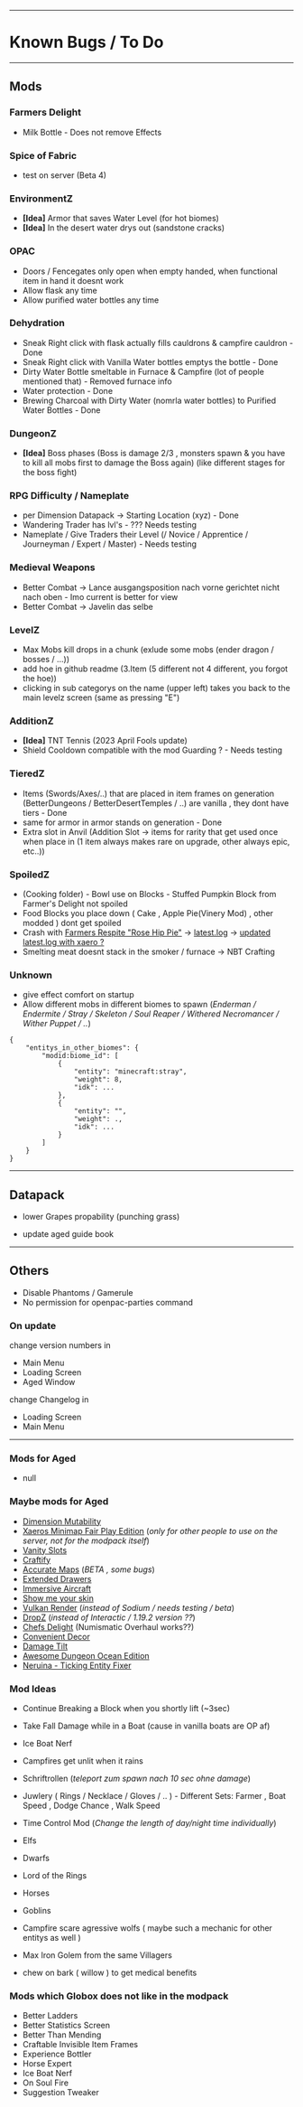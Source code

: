 *****
# Known Bugs / To Do
*****
## Mods

### Farmers Delight
- Milk Bottle - Does not remove Effects

### Spice of Fabric
- test on server (Beta 4)

### EnvironmentZ
- **[Idea]** Armor that saves Water Level \(for hot biomes)
- **[Idea]** In the desert water drys out \(sandstone cracks)

### OPAC
- Doors / Fencegates only open when empty handed, when functional item in hand it doesnt work
- Allow flask any time
- Allow purified water bottles any time

### Dehydration
- Sneak Right click with flask actually fills cauldrons & campfire cauldron - Done
- Sneak Right click with Vanilla Water bottles emptys the bottle - Done
- Dirty Water Bottle smeltable in Furnace & Campfire (lot of people mentioned that) - Removed furnace info
- Water protection - Done
- Brewing Charcoal with Dirty Water (nomrla water bottles) to Purified Water Bottles - Done

### DungeonZ
- **[Idea]** Boss phases (Boss is damage 2/3 , monsters spawn & you have to kill all mobs first to damage the Boss again) (like different stages for the boss fight)

### RPG Difficulty / Nameplate
- per Dimension Datapack -> Starting Location (xyz) - Done
- Wandering Trader has lvl's - ??? Needs testing
- Nameplate / Give Traders their Level (/ Novice / Apprentice / Journeyman / Expert / Master) - Needs testing

### Medieval Weapons
- Better Combat -> Lance ausgangsposition nach vorne gerichtet nicht nach oben - Imo current is better for view
- Better Combat -> Javelin das selbe

### LevelZ
- Max Mobs kill drops in a chunk (exlude some mobs (ender dragon / bosses / ...))
- add hoe in github readme (3.Item (5 different not 4 different, you forgot the hoe))
- clicking in sub categorys on the name (upper left) takes you back to the main levelz screen (same as pressing "E")

### AdditionZ
- **[Idea]** TNT Tennis (2023 April Fools update)
- Shield Cooldown compatible with the mod Guarding ? - Needs testing

### TieredZ
- Items (Swords/Axes/..) that are placed in item frames on generation (BetterDungeons / BetterDesertTemples / ..) are vanilla , they dont have tiers - Done
- same for armor in armor stands on generation - Done
- Extra slot in Anvil (Addition Slot -> items for rarity that get used once when place in (1 item always makes rare on upgrade, other always epic, etc..))

### SpoiledZ
- \(Cooking folder) - Bowl use on Blocks - Stuffed Pumpkin Block from Farmer's Delight not spoiled
- Food Blocks you place down ( Cake , Apple Pie(Vinery Mod) , other modded ) dont get spoiled
- Crash with [Farmers Respite "Rose Hip Pie"](https://beta.curseforge.com/minecraft/mc-mods/farmers-respite-fabric) -> [latest.log](https://gist.github.com/SpigotDE/1d055f0e746194d5c284b9ef9bd99ef7) -> [updated latest.log with xaero ?](https://gist.github.com/SpigotDE/67ff7c6e4791a89cce6aa7342dce8d23)
- Smelting meat doesnt stack in the smoker / furnace -> NBT Crafting

### Unknown
- give effect comfort on startup
- Allow different mobs in different biomes to spawn \(*Enderman / Endermite / Stray / Skeleton / Soul Reaper / Withered Necromancer / Wither Puppet / ..*)

```
{
    "entitys_in_other_biomes": {
        "modid:biome_id": [
            {
                "entity": "minecraft:stray",
                "weight": 8,
                "idk": ...
            },
            {
                "entity": "",
                "weight": .,
                "idk": ...
            }
        ]
    }
}
```
*****
## Datapack

- lower Grapes propability (punching grass)

- update aged guide book

*****
## Others

- Disable Phantoms / Gamerule
- No permission for openpac-parties command

### On update

change version numbers in
- Main Menu
- Loading Screen
- Aged Window

change Changelog in
- Loading Screen
- Main Menu

*****
### Mods for Aged

- null

### Maybe mods for Aged
- [Dimension Mutability](https://beta.curseforge.com/minecraft/mc-mods/dimension-mutability)
- [Xaeros Minimap Fair Play Edition](https://beta.curseforge.com/minecraft/mc-mods/xaeros-minimap-fair-play-edition) \(*only for other people to use on the server, not for the modpack itself*)
- [Vanity Slots](https://beta.curseforge.com/minecraft/mc-mods/vanityslots)
- [Craftify](https://www.curseforge.com/minecraft/mc-mods/craftify)
- [Accurate Maps](https://www.curseforge.com/minecraft/mc-mods/accurate-maps) \(*BETA , some bugs*)
- [Extended Drawers](https://beta.curseforge.com/minecraft/mc-mods/extended-drawers)
- [Immersive Aircraft](https://beta.curseforge.com/minecraft/mc-mods/immersive-aircraft)
- [Show me your skin](https://www.curseforge.com/minecraft/mc-mods/show-me-your-skin)
- [Vulkan Render](https://www.curseforge.com/minecraft/mc-mods/vulkanmod) \(*instead of Sodium / needs testing / beta*)
- [DropZ](https://www.curseforge.com/minecraft/mc-mods/dropz) \(*instead of Interactic / 1.19.2 version ??*)
- [Chefs Delight](https://www.curseforge.com/minecraft/mc-mods/chefs-delight-fabric) \(Numismatic Overhaul works??)
- [Convenient Decor](https://modrinth.com/mod/convenient-decor)
- [Damage Tilt](https://www.curseforge.com/minecraft/mc-mods/damage-tilt)
- [Awesome Dungeon Ocean Edition](https://www.curseforge.com/minecraft/mc-mods/awesome-dungeon-edition-ocean-fabric)
- [Neruina - Ticking Entity Fixer](https://modrinth.com/mod/neruina)

### Mod Ideas
- Continue Breaking a Block when you shortly lift \(~3sec)

- Take Fall Damage while in a Boat \(cause in vanilla boats are OP af)

- Ice Boat Nerf

- Campfires get unlit when it rains

- Schriftrollen \(*teleport zum spawn nach 10 sec ohne damage*)

- Juwlery ( Rings / Necklace / Gloves / .. ) - Different Sets: Farmer , Boat Speed , Dodge Chance , Walk Speed

- Time Control Mod \(*Change the length of day/night time individually*)

- Elfs

- Dwarfs

- Lord of the Rings

- Horses

- Goblins

- Campfire scare agressive wolfs ( maybe such a mechanic for other entitys as well )

- Max Iron Golem from the same Villagers

- chew on bark ( willow ) to get medical benefits

### Mods which Globox does not like in the modpack
- Better Ladders
- Better Statistics Screen
- Better Than Mending
- Craftable Invisible Item Frames
- Experience Bottler
- Horse Expert
- Ice Boat Nerf
- On Soul Fire
- Suggestion Tweaker

